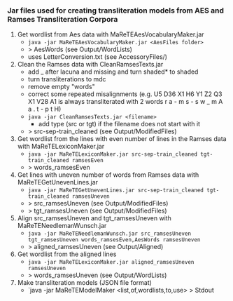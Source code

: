 ### Jar files used for creating transliteration models from AES and Ramses Transliteration Corpora

1. Get wordlist from Aes data with MaReTEAesVocabularyMaker.jar
   * `java -jar MaReTEAesVocabularyMaker.jar <AesFiles folder>`
   * \> AesWords (see Output/WordLists)
   * uses LetterConversion.txt (see AccessoryFiles/)
2. Clean the Ramses data with CleanRamsesTexts.jar
   - add _ after lacuna and missing and turn shaded* to shaded
	- turn transliterations to mdc
	- remove empty "words"
	- correct some repeated misalignments (e.g. U5 D36 X1 H6 Y1 Z2 Q3 X1 V28 A1 is always transliterated with 2 words r a - m s - s w _ m A a . t - p t H)
   * `java -jar CleanRamsesTexts.jar <filename>`
       - add type (src or tgt) if the filename does not start with it
   * \> src-sep-train_cleaned (see Output/ModifiedFiles)
3. Get wordlist from the lines with even number of lines in the Ramses data with MaReTELexiconMaker.jar
   * `java -jar MaReTELexiconMaker.jar src-sep-train_cleaned tgt-train_cleaned ramsesEven`
   * \> words_ramsesEven
4. Get lines with uneven number of words from Ramses data with MaReTEGetUnevenLines.jar
   * `java -jar MaReTEGetUnevenLines.jar src-sep-train_cleaned tgt-train_cleaned ramsesUneven`
   * \> src_ramsesUneven (see Output/ModifiedFiles)
   * \> tgt_ramsesUneven (see Output/ModifiedFiles)
5. Align src_ramsesUneven and tgt_ramsesUneven with MaReTENeedlemanWunsch.jar
   * `java -jar MaReTENeedlemanWunsch.jar src_ramsesUneven tgt_ramsesUneven words_ramsesEven,AesWords ramsesUneven`
   * \> aligned_ramsesUneven (see Output/Aligned)
6. Get wordlist from the aligned lines
   * `java -jar MaReTELexiconMaker.jar aligned_ramsesUneven ramsesUneven`
   * \> words_ramsesUneven (see Output/WordLists)
7. Make transliteration models (JSON file format)
   * `java -jar MaReTEModelMaker <list,of,wordlists,to,use> <name of model> <source of model> > Stdout

